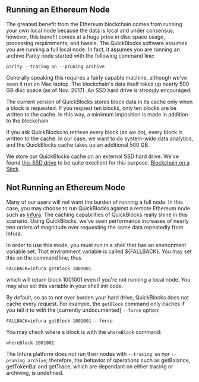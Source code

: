 ## Running an Ethereum Node

The greatest benefit from the Ethereum blockchain comes from running your own local node because the data is local and under consensus; however, this benefit comes at a huge price in disc space usage, processing requirements, and hassle. The QuickBlocks software assumes you are running a full local node. In fact, it assumes you are running an archive Parity node started with the following command line:

    parity --tracing on --pruning archive

Generally speaking this requires a fairly capable machine, although we've seen it run on Mac laptop. The blockchain's data itself takes up nearly 500 GB disc space (as of Nov. 2017). An SSD hard drive is strongly encouraged.

The current version of QuickBlocks stores block data in its cache only when a block is requested. If you request ten blocks, only ten blocks are be written to the cache. In this way, a minimum imposition is made in addition to the blockchain.

If you ask QuickBlocks to retrieve every block (as we do), every block is written to the cache. In our case, we want to do system-wide data analytics, and the QuickBlocks cache takes up an additional 500 GB.

We store our QuickBlocks cache on an external SSD hard drive. We've found [this SSD drive](https://www.amazon.com/Samsung-T5-Portable-SSD-MU-PA1T0B/dp/B073H552FJ/ref=sr_1_sc_3?ie=UTF8&qid=1507691185&sr=8-3-spell&keywords=Samsubg+1tb+ssd) to be quite execllent for this purpose. [Blockchain on a Stick](https://medium.com/@tjayrush/accounting-for-the-revolution-8822b28ccc16).

## Not Running an Ethereum Node

Many of our users will not want the burden of running a full node. In this case, you may choose to run QuickBlocks against a remote Ethereum node such as [Infura](http://infura.io). The caching capabilities of QuickBlocks really shine in this scenario. Using QuickBlocks, we've seen performance increases of nearly two orders of magnitude over requesting the same data repeatedly from Infura. 

In order to use this mode, you must run in a shell that has an environment variable set. That environment variable is called ${FALLBACK}. You may set this on the command line, thus

    FALLBACK=infura getBlock 1001001
    
which will return block 1001001 even if you're not running a local node. You may also set this variable in your shell init code.

By default, so as to not over burden your hard drive, QuickBlocks does not cache every request. For example, the `getBlock` command only caches if you tell it to with the [currently undocumented] `--force` option:

    FALLBACK=infura getBlock 1001001 --force
    
You may check where a block is with the `whereBlock` command:

    whereBlock 1001001

The Infura platform does not run their nodes with `--tracing on` nor `--pruning archive`; therefore, the behavior of operations such as getBalance, getTokenBal and getTrace, which are dependant on either tracing or archiving, is undefined.
